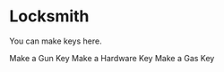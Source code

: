 # Locksmith

You can make keys here.

<Take id="gun-key">Make a Gun Key</Take>
<Take id="hw-key">Make a Hardware Key</Take>
<Take id="gas-key">Make a Gas Key</Take>